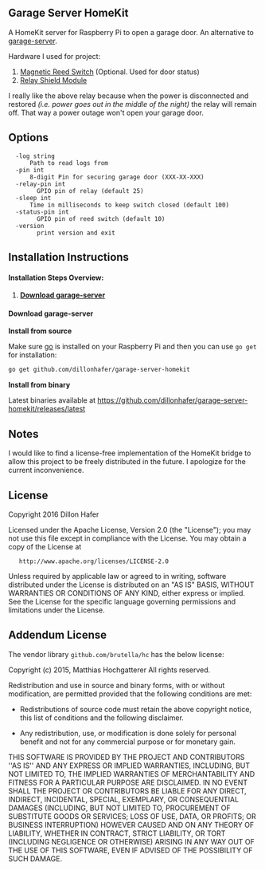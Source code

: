 Garage Server HomeKit
------

A HomeKit server for Raspberry Pi to open a garage door. An alternative to [garage-server](https://github.com/dillonhafer/garage-server).

Hardware I used for project:

1. [Magnetic Reed Switch](http://amzn.to/1XuUrV9) (Optional. Used for door status)
2. [Relay Shield Module](http://amzn.to/1NRZf1R)

I really like the above relay because when the power is disconnected and restored *(i.e. power goes out in the middle of the night)* the relay will remain off. That way a power outage won't open your garage door.

## Options

```
  -log string
      Path to read logs from
  -pin int
      8-digit Pin for securing garage door (XXX-XX-XXX)
  -relay-pin int
    	GPIO pin of relay (default 25)
  -sleep int
      Time in milliseconds to keep switch closed (default 100)
  -status-pin int
    	GPIO pin of reed switch (default 10)
  -version
    	print version and exit
```

## Installation Instructions

#### Installation Steps Overview:

1. **[Download garage-server](#download-garage-server)**

#### Download garage-server

**Install from source**

Make sure [go](https://golang.org/) is installed on your Raspberry Pi and then you can use `go get` for installation:

```bash
go get github.com/dillonhafer/garage-server-homekit
```

**Install from binary**

Latest binaries available at https://github.com/dillonhafer/garage-server-homekit/releases/latest

## Notes

I would like to find a license-free implementation of the HomeKit bridge to allow this
project to be freely distributed in the future. I apologize for the current
inconvenience.

## License

   Copyright 2016 Dillon Hafer

   Licensed under the Apache License, Version 2.0 (the "License");
   you may not use this file except in compliance with the License.
   You may obtain a copy of the License at

       http://www.apache.org/licenses/LICENSE-2.0

   Unless required by applicable law or agreed to in writing, software
   distributed under the License is distributed on an "AS IS" BASIS,
   WITHOUT WARRANTIES OR CONDITIONS OF ANY KIND, either express or implied.
   See the License for the specific language governing permissions and
   limitations under the License.

## Addendum License

   The vendor library `github.com/brutella/hc` has the below license:

   Copyright (c) 2015, Matthias Hochgatterer
   All rights reserved.

   Redistribution and use in source and binary forms,
   with or without modification, are permitted provided
   that the following conditions are met:

   - Redistributions of source code must retain the above copyright notice,
     this list of conditions and the following disclaimer.

   - Any redistribution, use, or modification is done solely for personal
     benefit and not for any commercial purpose or for monetary gain.

   THIS SOFTWARE IS PROVIDED BY THE PROJECT AND CONTRIBUTORS ''AS IS'' AND
   ANY EXPRESS OR IMPLIED WARRANTIES, INCLUDING, BUT NOT LIMITED TO, THE
   IMPLIED WARRANTIES OF MERCHANTABILITY AND FITNESS FOR A PARTICULAR PURPOSE
   ARE DISCLAIMED.  IN NO EVENT SHALL THE PROJECT OR CONTRIBUTORS BE LIABLE
   FOR ANY DIRECT, INDIRECT, INCIDENTAL, SPECIAL, EXEMPLARY, OR CONSEQUENTIAL
   DAMAGES (INCLUDING, BUT NOT LIMITED TO, PROCUREMENT OF SUBSTITUTE GOODS
   OR SERVICES; LOSS OF USE, DATA, OR PROFITS; OR BUSINESS INTERRUPTION)
   HOWEVER CAUSED AND ON ANY THEORY OF LIABILITY, WHETHER IN CONTRACT, STRICT
   LIABILITY, OR TORT (INCLUDING NEGLIGENCE OR OTHERWISE) ARISING IN ANY WAY
   OUT OF THE USE OF THIS SOFTWARE, EVEN IF ADVISED OF THE POSSIBILITY OF
   SUCH DAMAGE.
